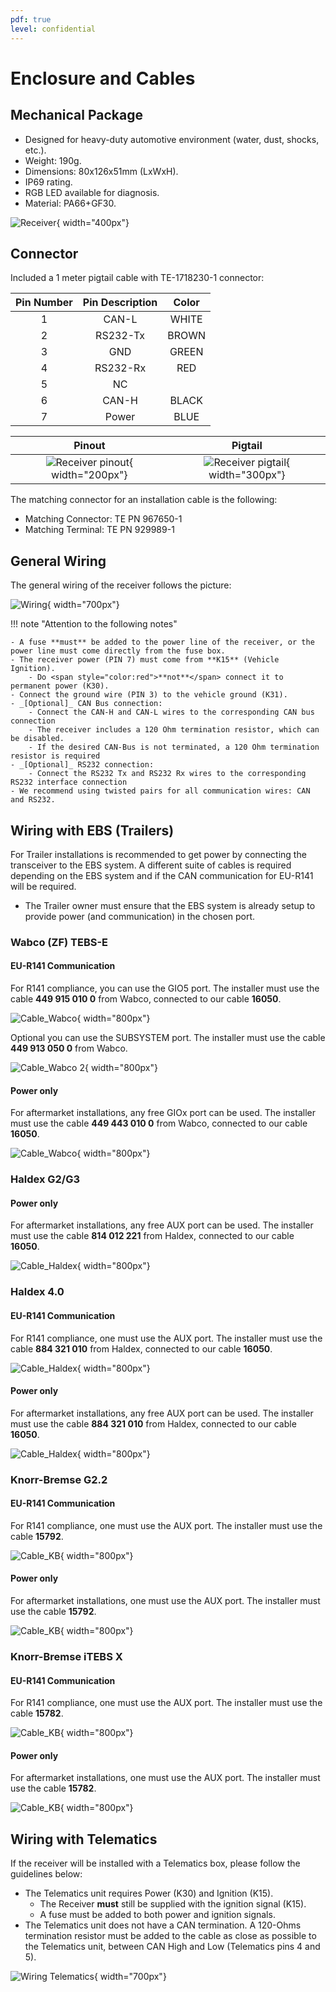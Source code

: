 ```yaml
---
pdf: true
level: confidential
---
```


# Enclosure and Cables

## Mechanical Package

- Designed for heavy-duty automotive environment (water, dust, shocks, etc.).
- Weight: 190g.
- Dimensions: 80x126x51mm (LxWxH).
- IP69 rating.
- RGB LED available for diagnosis.
- Material: PA66+GF30.

![Receiver](images/receiver_blank.png){ width="400px"}



## Connector

Included a 1 meter pigtail cable with TE-1718230-1 connector:

|**Pin Number** | **Pin Description** | **Color** |
|:----------------:|:--------:|:--------:|
| 1  | CAN-L        |WHITE    |
| 2  | RS232-Tx     |BROWN       |
| 3  | GND          |GREEN        |
| 4  | RS232-Rx     |RED    |
| 5  | NC           |        |
| 6  | CAN-H        |BLACK      |
| 7  | Power        |BLUE      |

|**Pinout** | **Pigtail**                        |
|:----------------:|:--------:|
| ![Receiver pinout](images/receiver_pinout.png){ width="200px"}  | ![Receiver pigtail](images/receiver_pigtail.png){ width="300px"}      |

The matching connector for an installation cable is the following:

- Matching Connector: TE PN 967650-1
- Matching Terminal: TE PN 929989-1

## General Wiring

The general wiring of the receiver follows the picture:

![Wiring](images/wiring_general.png){ width="700px"}

!!! note "Attention to the following notes"

    - A fuse **must** be added to the power line of the receiver, or the power line must come directly from the fuse box.
    - The receiver power (PIN 7) must come from **K15** (Vehicle Ignition).
        - Do <span style="color:red">**not**</span> connect it to permanent power (K30).
    - Connect the ground wire (PIN 3) to the vehicle ground (K31). 
    - _[Optional]_ CAN Bus connection:
        - Connect the CAN-H and CAN-L wires to the corresponding CAN bus connection
        - The receiver includes a 120 Ohm termination resistor, which can be disabled.
        - If the desired CAN-Bus is not terminated, a 120 Ohm termination resistor is required
    - _[Optional]_ RS232 connection:
        - Connect the RS232 Tx and RS232 Rx wires to the corresponding RS232 interface connection
    - We recommend using twisted pairs for all communication wires: CAN and RS232.

## Wiring with EBS (Trailers)

For Trailer installations is recommended to get power by connecting the transceiver to the EBS system. A different suite of cables is required depending on the EBS system and if the CAN communication for EU-R141 will be required.

- The Trailer owner must ensure that the EBS system is already setup to provide power (and communication) in the chosen port.

### Wabco (ZF) TEBS-E

#### EU-R141 Communication

For R141 compliance, you can use the GIO5 port. The installer must use the cable **449 915 010 0** from Wabco, connected to our cable **16050**.

![Cable_Wabco](images/Wabco_Installation.png){ width="800px"}

Optional you can use the SUBSYSTEM port. The installer must use the cable **449 913 050 0** from Wabco.

![Cable_Wabco 2](images/Wabco_Installation2.png){ width="800px"}

#### Power only

For aftermarket installations, any free GIOx port can be used. The installer must use the cable **449 443 010 0** from Wabco, connected to our cable **16050**.

![Cable_Wabco](images/Wabco_Installation_AFM.png){ width="800px"}

### Haldex G2/G3

#### Power only

For aftermarket installations, any free AUX port can be used. The installer must use the cable **814 012 221** from Haldex, connected to our cable **16050**.

![Cable_Haldex](images/Haldex_Installation2.png){ width="800px"}

### Haldex 4.0

#### EU-R141 Communication

For R141 compliance, one must use the AUX port. The installer must use the cable **884 321 010** from Haldex, connected to our cable **16050**.

![Cable_Haldex](images/Haldex_Installation.png){ width="800px"}

#### Power only

For aftermarket installations, any free AUX port can be used. The installer must use the cable **884 321 010** from Haldex, connected to our cable **16050**.

![Cable_Haldex](images/Haldex_Installation.png){ width="800px"}

### Knorr-Bremse G2.2

#### EU-R141 Communication

For R141 compliance, one must use the AUX port. The installer must use the cable **15792**.

![Cable_KB](images/KB_Installation2.png){ width="800px"}

#### Power only

For aftermarket installations, one must use the AUX port. The installer must use the cable **15792**.

![Cable_KB](images/KB_Installation2.png){ width="800px"}

### Knorr-Bremse iTEBS X

#### EU-R141 Communication

For R141 compliance, one must use the AUX port. The installer must use the cable **15782**.

![Cable_KB](images/KB_Installation.png){ width="800px"}

#### Power only

For aftermarket installations, one must use the AUX port. The installer must use the cable **15782**.

![Cable_KB](images/KB_Installation.png){ width="800px"}

## Wiring with Telematics

If the receiver will be installed with a Telematics box, please follow the guidelines below:

- The Telematics unit requires Power (K30) and Ignition (K15).
    - The Receiver **must** still be supplied with the ignition signal (K15).
    - A fuse must be added to both power and ignition signals.
- The Telematics unit does not have a CAN termination. A 120-Ohms termination resistor must be added to the cable as close as possible to the Telematics unit, between CAN High and Low (Telematics pins 4 and 5).

![Wiring Telematics](images/wiring_telematics.png){ width="700px"}
